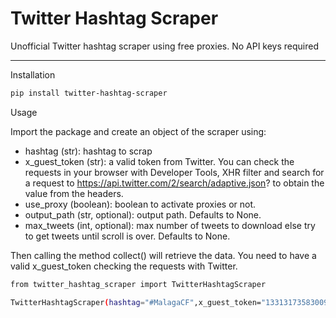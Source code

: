 # Twitter Hashtag Scraper

Unofficial Twitter hashtag scraper using free proxies. No API keys required

---

Installation

```bash
pip install twitter-hashtag-scraper
```

Usage

Import the package and create an object of the scraper using:

- hashtag (str): hashtag to scrap
- x_guest_token (str): a valid token from Twitter. You can check the requests in your browser with Developer Tools, XHR filter and search for a request to https://api.twitter.com/2/search/adaptive.json? to obtain the value from the headers.
- use_proxy (boolean): boolean to activate proxies or not.
- output_path (str, optional): output path. Defaults to None.
- max_tweets (int, optional): max number of tweets to download else try to get tweets until scroll is over. Defaults to None.

Then calling the method collect() will retrieve the data. You need to have a valid x_guest_token checking the requests with Twitter.

```bash
from twitter_hashtag_scraper import TwitterHashtagScraper

TwitterHashtagScraper(hashtag="#MalagaCF",x_guest_token="1331317358300979202",use_proxy=False,output_path="/Users/youruser/Desktop",max_tweets=60).collect()
```
